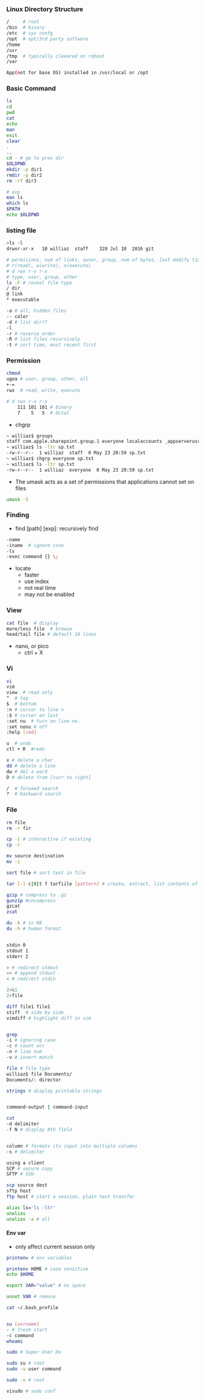 ### Linux Directory Structure
```bash
/     # root
/bin  # binary
/etc  # sys confg
/opt  # opt/3rd party software
/home
/usr
/tmp  # typically cleeared on reboot
/var

App(not for base OS) installed in /usr/local or /opt
```
### Basic Command
```bash
ls
cd
pwd
cat
echo
man
exit
clear
.
..
cd - # go to prev dir
$OLDPWD
mkdir -p dir1
rmdir -p dir2
rm -rf dir3

# exp
man ls
which ls
$PATH
echo $OLDPWD
```
### listing file

```bash
>ls -l
drwxr-xr-x   10 williaz  staff    320 Jul 10  2016 git

# permisions, num of links, owner, group, num of bytes, last modify time, file name
# r(read), w(write), x(execute)
# d rwx r-x r-x
# type, user, group, other
ls -F # reveal file type
/ dir
@ link
* executable

-a # all, hidden files
-- color
-d # list dir??
-l
-r # reverse order
-R # list files recursively
-t # sort time, most recent first
```
### Permission
```bash
chmod
ugoa # user, group, other, all
+-=
rwx  # read, write, execute

# d rwx r-x r-x
    111 101 101 # binary
    7    5   5  # Octal
```
- chgrp
```bash
~ williaz$ groups
staff com.apple.sharepoint.group.1 everyone localaccounts _appserverusr admin _appserveradm _lpadmin _appstore _lpoperator _developer _analyticsusers com.apple.access_ftp com.apple.access_screensharing com.apple.access_ssh
~ williaz$ ls -ltr sp.txt
-rw-r--r--  1 williaz  staff  0 May 23 20:59 sp.txt
~ williaz$ chgrp everyone sp.txt 
~ williaz$ ls -ltr sp.txt
-rw-r--r--  1 williaz  everyone  0 May 23 20:59 sp.txt
```
- The umask acts as a set of permissions that applications cannot set on files
```bash
umask -S
```
### Finding
- find \[path] \[exp]: recursively find
```bash
-name
-iname  # ignore case
-ls
-exec command {} \;
```
- locate
   - faster
   - use index
   - not real time
   - may not be enabled
   
### View
```bash
cat file  # display
more/less file  # browse
head/tail file # default 10 lines
```
- nano, or pico
  - ctrl + X

### Vi
```bash
vi 
vim
view  # read only
^  # top
$  # bottom
:n # cursor to line n
:$ # curser on last
:set nu  # turn on line no.
:set nonu # off
:help [cmd]

u  # undo
ctl + R  #redo

x # delete a char
dd # delete a line
dw # del a word
D # delete from [curr to right]

/  # forwaed search
?  # backward search

```
### File

```bash
rm file
rm -r fir

cp -i # interactive if existing
cp -r

mv source destination
mv -i

sort file # sort text in file

tar [-] c|X|t f tarfiile [pattern] # create, extract, list contents of the tar

gzip # compress to .gz
gunzip #uncompress
gzcat
zcat

du -k # in KB
du -h # human format


stdin 0
stdout 1
stderr 2

> # redirect stdout
>> # append stdout
< # redirect stdin

2>&1
2>file

diff file1 file1
stiff  # side by side
vimdiff # highlight diff in vim


grep 
-i # ignoring case
-c # count occ
-n # line num
-v # invert match

file # file type
williaz$ file Documents/
Documents/: director

strings # display printable strings


command-output | command-input

cut 
-d delimiter 
-f N # display Nth field


column # formats its input into multiple columns
-s # delimiter

using a client
SCP # secure copy
SFTP # SSH

scp source dest
sftp host
ftp host # start a session, plain text transfer

alias ls='ls -ltr'
unalias
unalias -a # all
```

#### Env var
- only affect current session only
```bash
printenv # env variables

printenv HOME # case sensitive
echo $HOME

export VAR="value" # no space

unset VAR # remove

cat ~/.bash_profile


su [usrname]
- # fresh start
-c command
whoami

sudo # Super User Do

sudo su # root
sudo -u user command

sudo -s # root

visudo # sudo conf
```

